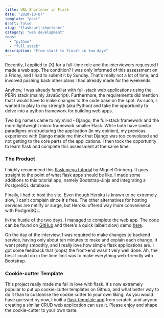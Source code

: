 ```yaml
---
title: URL Shortener in Flask
date: "2020-10-07"
template: "post"
draft: false
slug: "flask-url-shortener"
category: "web development"
tags:
  - "python"
  - "full stack"
description: "From start to finish in two days"
---
```


Recently, I applied to (X) for a full-time role and the interviewers requested I made a web app. The condition? I was only informed of this assessment on a Friday, and I had to submit it by Sunday. That's really not a lot of time, and involved pushing back other plans I had already made for the weekends.

Anyhow, I was already familiar with full-stack web applications using the PERN stack (mainly JavaScript). Furthermore, the requirements did mention that I would have to make changes to the code base on the spot. As such, I wanted to play to my strength (aka Python) and take the opportunity to delve into a python framework for building web apps. 

Two big names came to my mind - Django, the full-stack framework and the more lightweight micro framework smaller Flask. While both have similar paradigms on structuring the application (in my opinion), my previous experience with Django made me think that Django was too convoluted and not getting to the core parts of the applications. I then took the opportunity to learn flask and complete this assessment at the same time.

### The Product ###

I highly recommend this [flask mega tutorial](https://blog.miguelgrinberg.com/post/the-flask-mega-tutorial-part-i-hello-world) by Miguel Grinberg. It goes straight to the point of what flask apps should be like. I made some additions to this tutorial app, namely Bootstrap-Jinja and integrating a PostgreSQL database. 

Finally, I had to host the site. Even though Heroku is known to be extremely slow, I can't complain since it's free. The other alternatives for hosting services are netlify or surge, but Heroku offered way more convenience with PostgreSQL.

In the hustle of the two days, I managed to complete the web app. The code can be found on [GitHub](https://github.com/pikulet/flask-short) and there's a quick (albeit slow) demo [here](pikulet-short-url.herokuapp.com).

On the day of the interview, I was required to make changes to backend service, having only about ten minutes to make and explain each change. It went pretty smoothly, and I really love how simple flask applications are. I got some feedback that (oops) the front-end wasn't very well done. Ah, the best I could do in the time limit was to make everything web-friendly with Bootstrap.

### Cookie-cutter Template ###

This project really made me fall in love with flask. It's now extremely popular to put up cookie-cutter templates on Github, and what better way to do it than to customise the cookie cutter to your own liking. As you would have guessed by now, I built a [flask template app](https://github.com/pikulet/fast-flask) from scratch, and anyone creating a similar CRUD web application can use it. Please enjoy and shape the cookie-cutter to your own taste.

